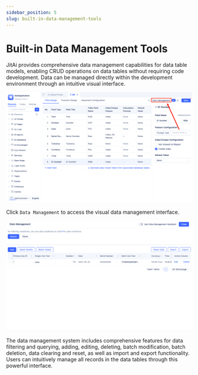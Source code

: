 ```yaml
---
sidebar_position: 5
slug: built-in-data-management-tools
---
```


# Built-in Data Management Tools

JitAi provides comprehensive data management capabilities for data table models, enabling CRUD operations on data tables without requiring code development. Data can be managed directly within the development environment through an intuitive visual interface.

![Data Management Interface](./img/data-management-1.png "Data Management Interface")

Click `Data Management` to access the visual data management interface.

![Data Management Features](./img/data-management-2.png "Data Management Features")

The data management system includes comprehensive features for data filtering and querying, adding, editing, deleting, batch modification, batch deletion, data clearing and reset, as well as import and export functionality. Users can intuitively manage all records in the data tables through this powerful interface.
